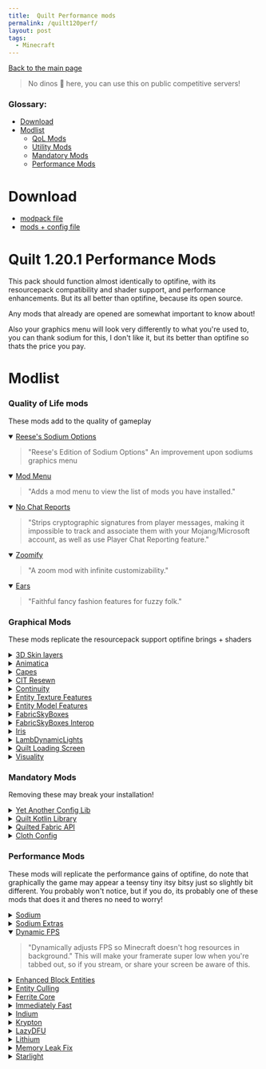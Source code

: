 ```yaml
---
title:  Quilt Performance mods
permalink: /quilt120perf/
layout: post
tags:
  - Minecraft
---
```

[Back to the main page](/quilt1201)

<blockquote>
No dinos 🦕 here, you can use this on public competitive servers!
</blockquote>

### Glossary:

+ [Download](#download)
+ [Modlist](#modlist)
	+ [QoL Mods](#quality-of-life-mods)
	+ [Utility Mods](#graphical-mods)	
	+ [Mandatory Mods](#mandatory-mods)
	+ [Performance Mods](#performance-mods)

# Download

+ [modpack file]() 
+ [mods + config file]()	

# Quilt 1.20.1 Performance Mods
This pack should function almost identically to optifine, with its resourcepack compatibility and shader support, and performance enhancements. But its all better than optifine, because its open source.

Any mods that already are opened are somewhat important to know about!

Also your graphics menu will look very differently to what you're used to, you can thank sodium for this, I don't like it, but its better than optifine so thats the price you pay.

# Modlist

### Quality of Life mods

These mods add to the quality of gameplay

<details open>
<summary><a href="https://github.com/FlashyReese/reeses-sodium-options" target="_blank">Reese's Sodium Options</a></summary>
<blockquote>
"Reese's Edition of Sodium Options"
An improvement upon sodiums graphics menu
</blockquote>
</details>

<details open>
<summary><a href="https://github.com/TerraformersMC/ModMenu" target="_blank">Mod Menu</a></summary>
<blockquote>
"Adds a mod menu to view the list of mods you have installed."
</blockquote>
</details>

<details open>
<summary><a href="https://github.com/Aizistral-Studios/No-Chat-Reports" target="_blank">No Chat Reports</a></summary>
<blockquote>
"Strips cryptographic signatures from player messages, making it impossible to track and associate them with your Mojang/Microsoft account, as well as use Player Chat Reporting feature."
</blockquote>
</details>

<details open>
<summary><a href="https://github.com/isXander/Zoomify" target="_blank">Zoomify</a></summary>
<blockquote>
"A zoom mod with infinite customizability."
</blockquote>
</details>

<details open>
<summary><a href="https://ears.unascribed.com/" target="_blank">Ears</a></summary>
<blockquote>
"Faithful fancy fashion features for fuzzy folk."
</blockquote>
</details>

### Graphical Mods

These mods replicate the resourcepack support optifine brings + shaders

<details>
<summary><a href="https://github.com/tr7zw/3d-Skin-Layers" target="_blank">3D Skin layers</a></summary>
<blockquote>
"Renders the player skin layer in 3d"
</blockquote>
</details>

<details>
<summary><a href="https://github.com/FoundationGames/Animatica" target="_blank">Animatica</a></summary>
<blockquote>
"Allow for animating more game textures using the MCPatcher/OptiFine animation format"
</blockquote>
</details>

<details>
<summary><a href="https://github.com/CaelTheColher/Capes" target="_blank">Capes</a></summary>
<blockquote>
"A mod that lets you use capes from Optifine, LabyMod, Cosmetica, Wynntils, Capes++, and the MinecraftCapes Mod."
</blockquote>
</details>

<details>
<summary><a href="https://github.com/SHsuperCM/CITResewn/tree/docs" target="_blank">CIT Resewn</a></summary>
<blockquote>
"Re-implements MCPatcher's CIT"
</blockquote>
</details>

<details>
<summary><a href="https://github.com/PepperCode1/Continuity" target="_blank">Continuity</a></summary>
<blockquote>
"Continuity is a Fabric mod built around modern APIs to allow for the most efficient connected textures experience possible. It is designed to provide full Optifine parity for all resource packs that use the Optifine CTM format. Continuity also supports Optifine-format emissive textures for block and item models."
</blockquote>
</details>

<details>
<summary><a href="https://github.com/Traben-0/Entity_Texture_Features" target="_blank">Entity Texture Features</a></summary>
<blockquote>
"Adds support for resource-pack driven features for entity textures including some OptiFine features.
Supports OptiFine: Random & Custom textures, Emissive textures.
With more features such as: Blinking textures"
</blockquote>
</details>

<details>
<summary><a href="https://github.com/Traben-0/Entity_Model_Features" target="_blank">Entity Model Features</a></summary>
<blockquote>
"This is an expansion of the ETF mod, it adds support for OptiFine format Custom Entity Model (CEM) resource packs.
While still allowing you to disable this to use a different model mod :)"
</blockquote>
</details>

<details>
<summary><a href="https://github.com/AMereBagatelle/fabricskyboxes" target="_blank">FabricSkyBoxes</a></summary>
<blockquote>
"Adds custom skybox support to MC"
</blockquote>
</details>

<details>
<summary><a href="https://github.com/FlashyReese/fabricskyboxes-interop" target="_blank">FabricSkyBoxes Interop</a></summary>
<blockquote>
"FabricSkyBoxes Interoperability for MCPatcher/OptiFine Skies"
</blockquote>
</details>

<details>
<summary><a href="https://github.com/IrisShaders/Iris" target="_blank">Iris</a></summary>
<blockquote>
"A modern shaders mod for Minecraft intended to be compatible with existing OptiFine shader packs"
</blockquote>
</details>

<details>
<summary><a href="https://github.com/LambdAurora/LambDynamicLights" target="_blank">LambDynamicLights </a></summary>
<blockquote>
"Adds dynamic lights to the game."
</blockquote>
</details>

<details>
<summary><a href="https://github.com/emmods/quilt_loading_screen" target="_blank">Quilt Loading Screen</a></summary>
<blockquote>
"Makes the Minecraft loading screen have QuiltMC patches"
</blockquote>
</details>

<details>
<summary><a href="https://github.com/PinkGoosik/visuality" target="_blank">Visuality</a></summary>
<blockquote>
"Little visual improvements by adding a bunch of new particles."
</blockquote>
</details>

### Mandatory Mods

Removing these may break your installation!

<details>
<summary><a href="https://docs.isxander.dev/yet-another-config-lib" target="_blank">Yet Another Config Lib</a></summary>
<blockquote>
"Primarily, YACL is a config screen generator which covers creating a user friendly GUI in Minecraft to allow users to configure their mods easily. It also provides a separate config API to easily save and load fields for you with little to no effort."
</blockquote>
</details>

<details>
<summary><a href="https://modrinth.com/mod/qkl" target="_blank">Quilt Kotlin Library</a></summary>
<blockquote>
"Quilt Kotlin Libraries is Quilt's official Kotlin wrappers for QSL and Minecraft. It also bundles the Kotlin StdLib, and some Kotlinx libraries."
</blockquote>
</details>

<details>
<summary><a href="https://modrinth.com/mod/qsl" target="_blank">Quilted Fabric API</a></summary>
<blockquote>
"Essential standard libraries for the Quilt ecosystem. QSL gives modders Quilt-exclusive tools to add new and exciting features to their mods, while Quilted Fabric API provides compatibility with Fabric mods that use the Fabric API."
</blockquote>
</details>

<details>
<summary><a href="https://modrinth.com/mod/cloth-config" target="_blank">Cloth Config</a></summary>
<blockquote>
"Cloth Config API is a config screen api."
</blockquote>
</details>

### Performance Mods

These mods will replicate the performance gains of optifine, do note that graphically the game may appear a teensy tiny itsy bitsy just so slightly bit different. You probably won't notice, but if you do, its probably one of these mods that does it and theres no need to worry!

<details>
<summary><a href="https://github.com/CaffeineMC/sodium-fabric" target="_blank">Sodium</a></summary>
<blockquote>
"Sodium is a free and open-source optimization mod for the Minecraft client which improves frame rates and reduces micro-stutter while fixing many graphical issues in Minecraft."
</blockquote>
</details>

<details>
<summary><a href="https://github.com/FlashyReese/sodium-extra-fabric" target="_blank">Sodium Extras</a></summary>
<blockquote>
"Features that shouldn't be in Sodium."
</blockquote>
This adds optifine graphical options that you may like.
</details>

<details open>
<summary><a href="https://github.com/juliand665/Dynamic-FPS" target="_blank">Dynamic FPS</a></summary>
<blockquote>
"Dynamically adjusts FPS so Minecraft doesn't hog resources in background."
This will make your framerate super low when you're tabbed out, so if you stream, or share your screen be aware of this.
</blockquote>
</details>

<details>
<summary><a href="https://github.com/FoundationGames/EnhancedBlockEntities" target="_blank">Enhanced Block Entities</a></summary>
<blockquote>
"Optimize and customize block entity rendering with a more modern approach."
</blockquote>
</details>

<details>
<summary><a href="https://github.com/tr7zw/EntityCulling-Fabric" target="_blank">Entity Culling</a></summary>
<blockquote>
"This mod uses async path-tracing to hide Tiles/Entities that are not visible."
</blockquote>
</details>

<details>
<summary><a href="https://github.com/malte0811/FerriteCore" target="_blank">Ferrite Core</a></summary>
<blockquote>
"Reduces memory usage"
</blockquote>
</details>

<details>
<summary><a href="https://github.com/RaphiMC/ImmediatelyFast" target="_blank">Immediately Fast</a></summary>
<blockquote>
"Speed up and optimize immediate mode rendering in Minecraft"
</blockquote>
</details>

<details>
<summary><a href="https://github.com/comp500/Indium" target="_blank">Indium</a></summary>
<blockquote>
"Sodium addon providing support for the Fabric Rendering API, based on Indigo"
</blockquote>
</details>

<details>
<summary><a href="https://github.com/astei/krypton" target="_blank">Krypton</a></summary>
<blockquote>
"A Fabric mod that optimizes the Minecraft networking stack and entity tracker."
</blockquote>
</details>

<details>
<summary><a href="https://github.com/astei/lazydfu" target="_blank">LazyDFU</a></summary>
<blockquote>
"Makes DataFixerUpper more lazy"
</blockquote>
</details>

<details>
<summary><a href="https://github.com/CaffeineMC/lithium-fabric" target="_blank">Lithium</a></summary>
<blockquote>
"Lithium is a free and open-source optimization mod for Minecraft which makes a wide range of performance improvements to the game."
</blockquote>
</details>

<details>
<summary><a href="https://github.com/fxmorin/memoryleakfix" target="_blank">Memory Leak Fix</a></summary>
<blockquote>
"A mod which fixes multiple memory leaks, both client-side & server-side"
</blockquote>
</details>

<details>
<summary><a href="https://github.com/PaperMC/Starlight" target="_blank">Starlight</a></summary>
<blockquote>
"Rewrites the light engine to fix lighting performance and lighting errors"
</blockquote>
</details>


